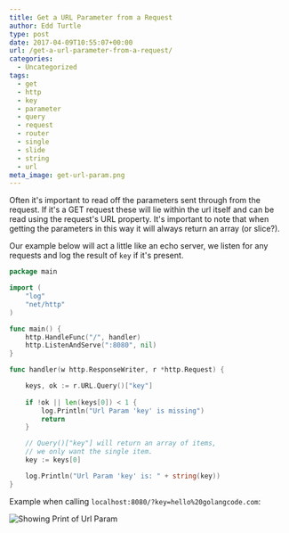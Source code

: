 ```yaml
---
title: Get a URL Parameter from a Request
author: Edd Turtle
type: post
date: 2017-04-09T10:55:07+00:00
url: /get-a-url-parameter-from-a-request/
categories:
  - Uncategorized
tags:
  - get
  - http
  - key
  - parameter
  - query
  - request
  - router
  - single
  - slide
  - string
  - url
meta_image: get-url-param.png
---
```

Often it's important to read off the parameters sent through from the request. If it's a GET request these will lie within the url itself and can be read using the request's URL property. It's important to note that when getting the parameters in this way it will always return an array (or slice?).

Our example below will act a little like an echo server, we listen for any requests and log the result of `key` if it's present.

```go
package main

import (
    "log"
    "net/http"
)

func main() {
    http.HandleFunc("/", handler)
    http.ListenAndServe(":8080", nil)
}

func handler(w http.ResponseWriter, r *http.Request) {

    keys, ok := r.URL.Query()["key"]
    
    if !ok || len(keys[0]) < 1 {
        log.Println("Url Param 'key' is missing")
        return
    }

    // Query()["key"] will return an array of items, 
    // we only want the single item.
    key := keys[0]

    log.Println("Url Param 'key' is: " + string(key))
}
```

Example when calling `localhost:8080/?key=hello%20golangcode.com`:

![Showing Print of Url Param](/img/get-url-param.png)
